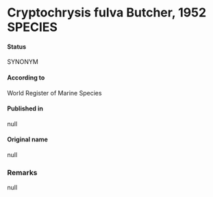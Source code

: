 Cryptochrysis fulva Butcher, 1952 SPECIES
=======

#### Status
SYNONYM

#### According to
World Register of Marine Species

#### Published in
null

#### Original name
null

### Remarks
null